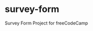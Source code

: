 # survey-form
Survey Form Project for freeCodeCamp

<!-- User Story #1: I can see a title with id="title" in H1 sized text. -->

<!-- User Story #2: I can see a short explanation with id="description" in P sized text. -->

<!-- User Story #3: I can see a form with id="survey-form". -->

<!-- User Story #4: Inside the form element, I am required to enter my name in a field with id="name". -->

<!-- User Story #5: Inside the form element, I am required to enter an email in a field with id="email". -->

<!-- User Story #6: If I enter an email that is not formatted correctly, I will see an HTML5 validation error. -->

<!-- User Story #7: Inside the form, I can enter a number in a field with id="number". -->

<!-- User Story #8: If I enter non-numbers in the number input, I will see an HTML5 validation error. -->

<!-- User Story #9: If I enter numbers outside the range of the number input, which are defined by the min and max attributes, I will see an HTML5 validation error. -->

<!-- User Story #10: For the name, email, and number input fields inside the form I can see corresponding labels that describe the purpose of each field with the following ids: id="name-label", id="email-label", and id="number-label". -->

<!-- User Story #11: For the name, email, and number input fields, I can see placeholder text that gives me a description or instructions for each field. -->

<!-- User Story #12: Inside the form element, I can select an option from a dropdown that has a corresponding id="dropdown". -->

<!-- User Story #13: Inside the form element, I can select a field from one or more groups of radio buttons. Each group should be grouped using the name attribute. -->

<!-- User Story #14: Inside the form element, I can select several fields from a series of checkboxes, each of which must have a value attribute. -->

<!-- User Story #15: Inside the form element, I am presented with a textarea at the end for additional comments. -->

<!-- User Story #16: Inside the form element, I am presented with a button with id="submit" to submit all my inputs. -->